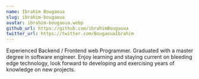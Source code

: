 ```yaml
---
name: Ibrahim Bougaoua
slug: ibrahim-bougaoua
avatar: ibrahim-bougaoua.webp
github_url: https://github.com/ibrahimBougaoua
twitter_url: https://twitter.com/BougaouaIbrahim
---
```


Experienced Backend / Frontend web Programmer. Graduated with a master degree in software engineer.
Enjoy learning and staying current on bleeding edge technology, look forward to developing and exercising years of knowledge on new projects.
